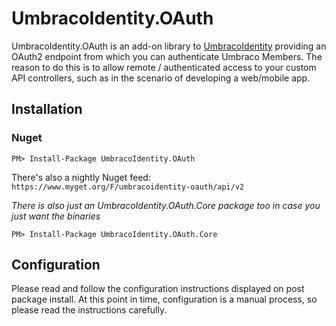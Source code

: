 # UmbracoIdentity.OAuth
UmbracoIdentity.OAuth is an add-on library to [UmbracoIdentity](https://github.com/Shazwazza/UmbracoIdentity) providing an OAuth2 endpoint from which you can authenticate Umbraco Members. The reason to do this is to allow remote / authenticated access to your custom API controllers, such as in the scenario of developing a web/mobile app.

## Installation

### Nuget

    PM> Install-Package UmbracoIdentity.OAuth

There's also a nightly Nuget feed: `https://www.myget.org/F/umbracoidentity-oauth/api/v2`

*There is also just an UmbracoIdentity.OAuth.Core package too in case you just want the binaries*

    PM> Install-Package UmbracoIdentity.OAuth.Core

## Configuration

Please read and follow the configuration instructions displayed on post package install. At this point in time, configuration is a manual process, so please read the instructions carefully.

